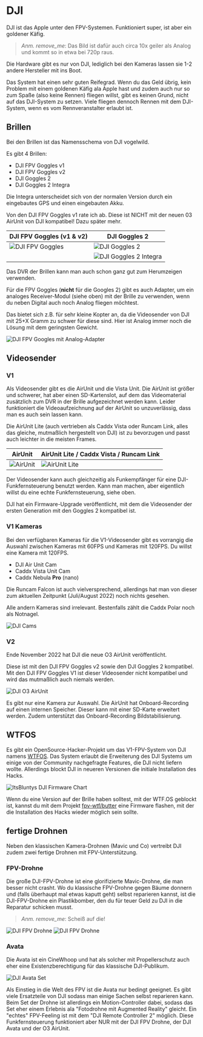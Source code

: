 # DJI

DJI ist das Apple unter den FPV-Systemen. Funktioniert super, ist aber ein goldener Käfig.

> *Anm. remove_me*: Das Bild ist dafür auch circa 10x geiler als Analog und kommt so in etwa bei 720p raus.

Die Hardware gibt es nur von DJI, lediglich bei den Kameras lassen sie 1-2 andere Hersteller mit ins Boot.

Das System hat einen sehr guten Reifegrad. Wenn du das Geld übrig, kein Problem mit einem goldenen Käfig ala Apple hast und zudem auch nur so zum Spaße (also keine Rennen) fliegen willst, gibt es keinen Grund, nicht auf das DJI-System zu setzen.
Viele fliegen dennoch Rennen mit dem DJI-System, wenn es vom Rennveranstalter erlaubt ist.

## Brillen

Bei den Brillen ist das Namensschema von DJI vogelwild.

Es gibt 4 Brillen:

- DJI FPV Goggles v1
- DJI FPV Goggles v2
- DJI Goggles 2
- DJI Goggles 2 Integra

Die Integra unterscheidet sich von der normalen Version durch ein eingebautes GPS und einen eingebauten Akku.

Von den DJI FPV Goggles v1 rate ich ab. Diese ist NICHT mit der neuen 03 AirUnit von DJI kompatibel! Dazu später mehr.

| DJI FPV Goggles (v1 & v2)                        | DJI Goggles 2                                |
| ------------------------------------------------ | -------------------------------------------- |
| ![DJI FPV Goggles](/img/DJI/dji_fpv_goggles.png) | ![DJI Goggles 2](/img/DJI/dji_goggles_2.png) |
|  | ![DJI Goggles 2 Integra](/img/DJI/dji_goggles_2_integra.png) |

Das DVR der Brillen kann man auch schon ganz gut zum Herumzeigen verwenden.

Für die FPV Goggles (**nicht** für die Googles 2) gibt es auch Adapter, um ein analoges Receiver-Modul (siehe oben) mit der Brille zu verwenden, wenn du neben Digital auch noch Analog fliegen möchtest.

Das bietet sich z.B. für sehr kleine Kopter an, da die Videosender von DJI mit 25+X Gramm zu schwer für diese sind. Hier ist Analog immer noch die Lösung mit dem geringsten Gewicht.

![DJI FPV Googles mit Analog-Adapter](/img/DJI/dji_analog_adapter.png)

## Videosender

### V1

Als Videosender gibt es die AirUnit und die Vista Unit. Die AirUnit ist größer und schwerer, hat aber einen SD-Kartenslot, auf dem das Videomaterial zusätzlich zum DVR in der Brille aufgezeichnet werden kann. Leider funktioniert die Videoaufzeichnung auf der AirUnit so unzuverlässig, dass man es auch sein lassen kann.

Die AirUnit Lite (auch vertrieben als Caddx Vista oder Runcam Link, alles das gleiche, mutmaßlich hergestellt von DJI) ist zu bevorzugen und passt auch leichter in die meisten Frames.

| AirUnit                               | AirUnit Lite / Caddx Vista / Runcam Link        |
| ------------------------------------- | ----------------------------------------------- |
| ![AirUnit](/img/DJI/dji_air_unit.png) | ![AirUnit Lite](/img/DJI/dji_air_unit_lite.png) |

Der Videosender kann auch gleichzeitig als Funkempfänger für eine DJI-Funkfernsteuerung benutzt werden. Kann man machen, aber eigentlich willst du eine echte Funkfernsteuerung, siehe oben.

DJI hat ein Firmware-Upgrade veröffentlicht, mit dem die Videosender der ersten Generation mit den Goggles 2 kompatibel ist.

### V1 Kameras

Bei den verfügbaren Kameras für die V1-Videosender gibt es vorrangig die Auswahl zwischen Kameras mit 60FPS und Kameras mit 120FPS. Du willst eine Kamera mit 120FPS.

- DJI Air Unit Cam
- Caddx Vista Unit Cam
- Caddx Nebula **Pro** (nano)

Die Runcam Falcon ist auch vielversprechend, allerdings hat man von dieser zum aktuellen Zeitpunkt (Juli/August 2022) noch nichts gesehen.

Alle andern Kameras sind irrelevant. Bestenfalls zählt die Caddx Polar noch als Notnagel.

![DJI Cams](/img/DJI/dji_cams.png)

### V2

Ende November 2022 hat DJI die neue O3 AirUnit veröffentlicht.

Diese ist mit den DJI FPV Goggles v2 sowie den DJI Goggles 2 kompatibel. Mit den DJI FPV Goggles V1 ist dieser Videosender nicht kompatibel und wird das mutmaßlich auch niemals werden.

![DJI O3 AirUnit](/img/DJI/dji_o3_airunit.png)

Es gibt nur eine Kamera zur Auswahl. Die AirUnit hat Onboard-Recording auf einen internen Speicher. Dieser kann mit einer SD-Karte erweitert werden. Zudem unterstützt das Onboard-Recording Bildstabilisierung.

## WTFOS

Es gibt ein OpenSource-Hacker-Projekt um das V1-FPV-System von DJI namens [WTFOS](https://fpv.wtf/). Das System erlaubt die Erweiterung des DJI Systems um einige von der Community nachgefragte Features, die DJI nicht liefern wollte. Allerdings blockt DJI in neueren Versionen die initiale Installation des Hacks.

![ItsBluntys DJI Firmware Chart](/img/itsblunty/itsblunty_dji_firmware_chart.png)

Wenn du eine Version auf der Brille haben solltest, mit der WTF.OS geblockt ist, kannst du mit dem Projekt [fpv-wtf/butter](https://github.com/fpv-wtf/butter) eine Firmware flashen, mit der die Installation des Hacks wieder möglich sein sollte.

## fertige Drohnen

Neben den klassischen Kamera-Drohnen (Mavic und Co) vertreibt DJI zudem zwei fertige Drohnen mit FPV-Unterstützung.

### FPV-Drohne

Die große DJI-FPV-Drohne ist eine glorifizierte Mavic-Drohne, die man besser nicht crasht. Wo du klassische FPV-Drohne gegen Bäume donnern und (falls überhaupt mal etwas kaputt geht) selbst reparieren kannst, ist die DJI-FPV-Drohne ein Plastikbomber, den du für teuer Geld zu DJI in die Reparatur schicken musst.

> *Anm. remove_me*: Scheiß auf die!

![DJI FPV Drohne](/img/DJI/dji_fpv_drone.png)
![DJI FPV Drohne](/img/memes/dji_fpv.png)

### Avata

Die Avata ist ein CineWhoop und hat als solcher mit Propellerschutz auch eher eine Existenzberechtigung für das klassische DJI-Publikum.

![DJI Avata Set](/img/DJI/dji_avata_set.png)

Als Einstieg in die Welt des FPV ist die Avata nur bedingt geeignet. Es gibt viele Ersatzteile von DJI sodass man einige Sachen selbst reparieren kann. Beim Set der Drohne ist allerdings ein Motion-Controller dabei, sodass das Set eher einem Erlebnis ala "Fotodrohne mit Augmented Reality" gleicht. Ein "echtes" FPV-Feeling ist mit dem "DJI Remote Controller 2" möglich. Diese Funkfernsteuerung funktioniert aber NUR mit der DJI FPV Drohne, der DJI Avata und der O3 AirUnit.
